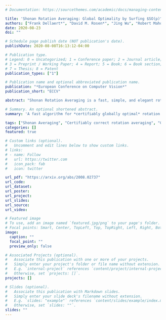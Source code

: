 ```yaml
---
# Documentation: https://sourcethemes.com/academic/docs/managing-content/

title: 'Shonan Rotation Averaging: Global Optimality by Surfing $SO(p)^n$'
authors: ["Frank Dellaert*", "David M. Rosen*", "Jing Wu", "Robert Mahony", "Luca Carlone"]
date: 2020-08-23
doi: ""

# Schedule page publish date (NOT publication's date).
publishDate: 2020-08-08T16:13:12-04:00

# Publication type.
# Legend: 0 = Uncategorized; 1 = Conference paper; 2 = Journal article;
# 3 = Preprint / Working Paper; 4 = Report; 5 = Book; 6 = Book section;
# 7 = Thesis; 8 = Patent
publication_types: ["1"]

# Publication name and optional abbreviated publication name.
publication: "*European Conference on Computer Vision*"
publication_short: "ECCV"

abstract: "Shonan Rotation Averaging is a fast, simple, and elegant rotation averaging algorithm that is guaranteed to recover globally optimal solutions under mild assumptions on the measurement noise. Our method employs semidefinite relaxation  to recover provably globally optimal solutions of the rotation averaging problem. In contrast to prior work, we show how to solve large-scale instances of these relaxations using manifold optimization on (only slightly) higher-dimensional rotation manifolds, re-using existing high-performance (but local) structure-from-motion pipelines. Our method thus preserves the speed and scalability of current SFM methods, while recovering globally optimal solutions."

# Summary. An optional shortened abstract.
summary: 'A fast algorithm for *certifiably globally optimal* rotation averaging  </br><span style="color:red">ECCV spotlight talk (top 5%)</span>'

tags: ["Shonan Averaging", "Certifiably correct rotation averaging", "Global optimization", "Riemannian optimization", "Semidefinite programming", "Convex relaxation"]
categories: []
featured: true

# Custom links (optional).
#   Uncomment and edit lines below to show custom links.
# links:
# - name: Follow
#   url: https://twitter.com
#   icon_pack: fab
#   icon: twitter

url_pdf: "https://arxiv.org/abs/2008.02737"
url_code:
url_dataset:
url_poster:
url_project:
url_slides:
url_source:
url_video:

# Featured image
# To use, add an image named `featured.jpg/png` to your page's folder. 
# Focal points: Smart, Center, TopLeft, Top, TopRight, Left, Right, BottomLeft, Bottom, BottomRight.
image:
  caption: ""
  focal_point: ""
  preview_only: false

# Associated Projects (optional).
#   Associate this publication with one or more of your projects.
#   Simply enter your project's folder or file name without extension.
#   E.g. `internal-project` references `content/project/internal-project/index.md`.
#   Otherwise, set `projects: []`.
projects: []

# Slides (optional).
#   Associate this publication with Markdown slides.
#   Simply enter your slide deck's filename without extension.
#   E.g. `slides: "example"` references `content/slides/example/index.md`.
#   Otherwise, set `slides: ""`.
slides: ""
---
```

